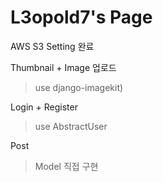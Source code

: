 # L3opold7's Page

AWS S3 Setting 완료

Thumbnail + Image 업로드 
> use django-imagekit)

Login + Register
> use AbstractUser

Post
> Model 직접 구현

